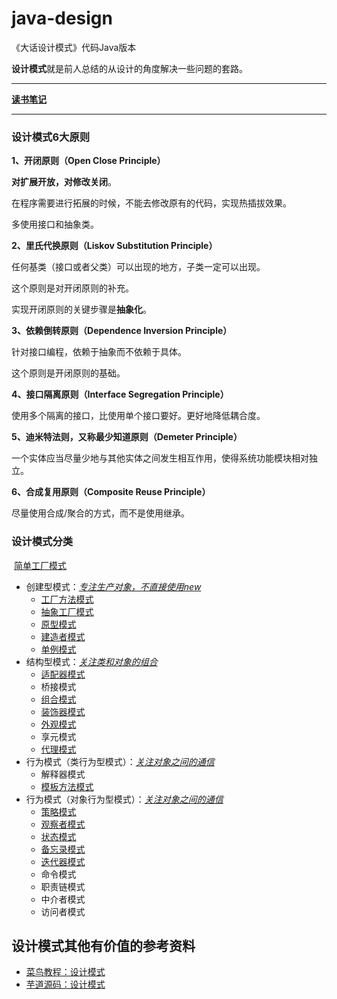 # java-design
《大话设计模式》代码Java版本

**设计模式**就是前人总结的从设计的角度解决一些问题的套路。

------

**[读书笔记](https://github.com/yeyouluo/java-design/blob/master/Note.md)**

------

###  设计模式6大原则

**1、开闭原则（Open Close Principle）**

**对扩展开放，对修改关闭**。

在程序需要进行拓展的时候，不能去修改原有的代码，实现热插拔效果。

多使用接口和抽象类。

**2、里氏代换原则（Liskov Substitution Principle）**

任何基类（接口或者父类）可以出现的地方，子类一定可以出现。

这个原则是对开闭原则的补充。

实现开闭原则的关键步骤是**抽象化**。

**3、依赖倒转原则（Dependence Inversion Principle）**

针对接口编程，依赖于抽象而不依赖于具体。

这个原则是开闭原则的基础。

**4、接口隔离原则（Interface Segregation Principle）**

使用多个隔离的接口，比使用单个接口要好。更好地降低耦合度。

**5、迪米特法则，又称最少知道原则（Demeter Principle）**

一个实体应当尽量少地与其他实体之间发生相互作用，使得系统功能模块相对独立。

**6、合成复用原则（Composite Reuse Principle）**

尽量使用合成/聚合的方式，而不是使用继承。

### 设计模式分类

​           [简单工厂模式](https://github.com/yeyouluo/java-design/tree/master/simple-facotory)
- 创建型模式：<u>*专注生产对象，不直接使用new*</u>
  - [工厂方法模式](https://github.com/yeyouluo/java-design/tree/master/factory-method)
  - [抽象工厂模式](https://github.com/yeyouluo/java-design/tree/master/abstract-factory)
  - [原型模式](https://github.com/yeyouluo/java-design/tree/master/prototype)
  - [建造者模式](https://github.com/yeyouluo/java-design/tree/master/builder)
  - [单例模式](https://github.com/yeyouluo/java-design/tree/master/singleton)
- 结构型模式：*<u>关注类和对象的组合</u>*
  - [适配器模式](https://github.com/yeyouluo/java-design/tree/master/adapter)
  - 桥接模式
  - [组合模式](https://github.com/yeyouluo/java-design/tree/master/composite)
  - [装饰器模式](https://github.com/yeyouluo/java-design/tree/master/decorator)
  - [外观模式](https://github.com/yeyouluo/java-design/tree/master/facade)
  - 享元模式
  - [代理模式](https://github.com/yeyouluo/java-design/tree/master/proxy)
- 行为模式（类行为型模式）：*<u>关注对象之间的通信</u>*
  - 解释器模式
  - [模板方法模式](https://github.com/yeyouluo/java-design/tree/master/template)
- 行为模式（对象行为型模式）：*<u>关注对象之间的通信</u>*
  - [策略模式](https://github.com/yeyouluo/java-design/tree/master/strategy)
  - [观察者模式](https://github.com/yeyouluo/java-design/tree/master/observer)
  - [状态模式](https://github.com/yeyouluo/java-design/tree/master/state)
  - [备忘录模式](https://github.com/yeyouluo/java-design/tree/master/memento)
  - [迭代器模式](https://github.com/yeyouluo/java-design/tree/master/iteractor)
  - 命令模式
  - 职责链模式
  - 中介者模式
  - 访问者模式

## 设计模式其他有价值的参考资料

- [菜鸟教程：设计模式](http://www.runoob.com/design-pattern/design-pattern-tutorial.html)
- [芋道源码：设计模式](http://www.iocoder.cn/DesignPattern/good-collection/)